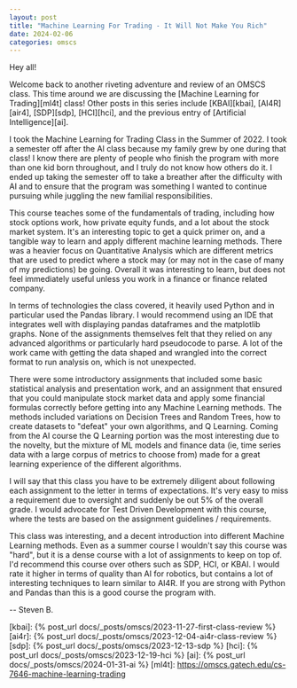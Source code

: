 ```yaml
---
layout: post
title: "Machine Learning For Trading - It Will Not Make You Rich"
date: 2024-02-06
categories: omscs
---
```


Hey all!

Welcome back to another riveting adventure and review of an OMSCS class. This time around we are discussing the [Machine Learning for Trading][ml4t] class! Other posts in this series include [KBAI][kbai], [AI4R][air4], [SDP][sdp], [HCI][hci], and the previous entry of [Artificial Intelligence][ai].

I took the Machine Learning for Trading Class in the Summer of 2022. I took a semester off after the AI class because my family grew by one during that class! I know there are plenty of people who finish the program with more than one kid born throughout, and I truly do not know how others do it. I ended up taking the semester off to take a breather after the difficulty with AI and to ensure that the program was something I wanted to continue pursuing while juggling the new familial responsibilities.

This course teaches some of the fundamentals of trading, including how stock options work, how private equity funds, and a lot about the stock market system. It's an interesting topic to get a quick primer on, and a tangible way to learn and apply different machine learning methods. There was a heavier focus on Quantitative Analysis which are different metrics that are used to predict where a stock may (or may not in the case of many of my predictions) be going. Overall it was interesting to learn, but does not feel immediately useful unless you work in a finance or finance related company.

In terms of technologies the class covered, it heavily used Python and in particular used the Pandas library. I would recommend using an IDE that integrates well with displaying pandas dataframes and the matplotlib graphs. None of the assignments themselves felt that they relied on any advanced algorithms or particularly hard pseudocode to parse. A lot of the work came with getting the data shaped and wrangled into the correct format to run analysis on, which is not unexpected.

There were some introductory assignments that included some basic statistical analysis and presentation work, and an assignment that ensured that you could manipulate stock market data and apply some financial formulas correctly before getting into any Machine Learning methods. The methods included variations on Decision Trees and Random Trees, how to create datasets to "defeat" your own algorithms, and Q Learning. Coming from the AI course the Q Learning portion was the most interesting due to the novelty, but the mixture of ML models and finance data (ie, time series data with a large corpus of metrics to choose from) made for a great learning experience of the different algorithms.

I will say that this class you have to be extremely diligent about following each assignment to the letter in terms of expectations. It's very easy to miss a requirement due to oversight and suddenly be out 5% of the overall grade. I would advocate for Test Driven Development with this course, where the tests are based on the assignment guidelines / requirements.

This class was interesting, and a decent introduction into different Machine Learning methods. Even as a summer course I wouldn't say this course was "hard", but it is a dense course with a lot of assignments to keep on top of. I'd recommend this course over others such as SDP, HCI, or KBAI. I would rate it higher in terms of quality than AI for robotics, but contains a lot of interesting techniques to learn similar to AI4R. If you are strong with Python and Pandas than this is a good course the program with.

-- Steven B.

[omscs-info]: https://omscs.gatech.edu/program-information
[kbai]: {% post_url docs/_posts/omscs/2023-11-27-first-class-review %}
[ai4r]: {% post_url docs/_posts/omscs/2023-12-04-ai4r-class-review %}
[sdp]: {% post_url docs/_posts/omscs/2023-12-13-sdp %}
[hci]: {% post_url docs/_posts/omscs/2023-12-19-hci %}
[ai]: {% post_url docs/_posts/omscs/2024-01-31-ai %}
[ml4t]: https://omscs.gatech.edu/cs-7646-machine-learning-trading